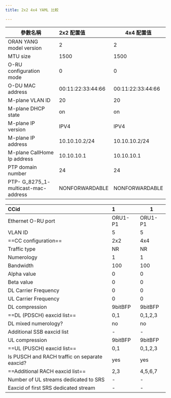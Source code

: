 ```yaml
---
title: 2x2 4x4 YAML 比較

---
```


| 參數名稱                             | 2x2 配置值        | 4x4 配置值        |
| ------------------------------------ |:----------------- | ----------------- |
| ORAN YANG model version              | 2                 | 2                 |
| MTU size                             | 1500              | 1500              |
| O-RU configuration mode              | 0                 | 0                 |
| O-DU MAC address                     | 00:11:22:33:44:66 | 00:11:22:33:44:66 |
| M-plane VLAN ID                      | 20                | 20                |
| M-plane DHCP state                   | on                | on                |
| M-plane IP version                   | IPV4              | IPV4              |
| M-plane IP address                   | 10.10.10.2/24     | 10.10.10.2/24     |
| M-plane CallHome Ip address          | 10.10.10.1        | 10.10.10.1        |
| PTP domain number                    | 24                | 24                |
| PTP- G_8275_1- multicast-mac-address | NONFORWARDABLE    | NONFORWARDABLE    |

| CCid                                          | 1       | 1       |
|:--------------------------------------------- |:------- | ------- |
| Ethernet O-RU port                            | ORU1-P1 | ORU1-P1 |
| VLAN ID                                       | 5       | 5       |
| ==CC configuration==                          | 2x2     | 4x4     |
| Traffic type                                  | NR      | NR      |
| Numerology                                    | 1       | 1       |
| Bandwidth                                     | 100     | 100     |
| Alpha value                                   | 0       | 0       |
| Beta value                                    | 0       | 0       |
| DL Carrier Frequency                          | 0       | 0       |
| UL Carrier Frequency                          | 0       | 0       |
| DL compression                                | 9bitBFP | 9bitBFP |
| ==DL (PDSCH) eaxcid list==                    | 0,1     | 0,1,2,3 |
| DL mixed numerology?                          | no      | no      |
| Additional SSB eaxcid list                    | -       | -       |
| UL compression                                | 9bitBFP | 9bitBFP |
| ==UL (PUSCH) eaxcid list==                    | 0,1     | 0,1,2,3 |
| Is PUSCH and RACH traffic on separate eaxcid? | yes     | yes     |
| ==Additional RACH eaxcid list==               | 2,3     | 4,5,6,7 |
| Number of UL streams dedicated to SRS         | -       | -       |
| Eaxcid of first SRS dedicated stream          | -       | -       |
